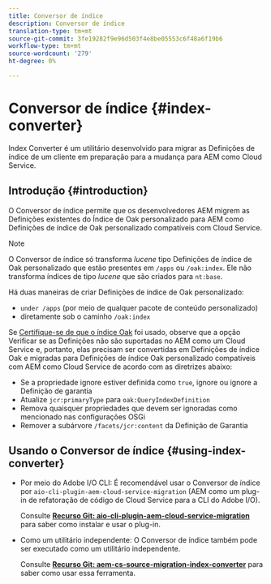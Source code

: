 ```yaml
---
title: Conversor de índice
description: Conversor de índice
translation-type: tm+mt
source-git-commit: 3fe19282f9e96d503f4e8be05553c6f48a6f19b6
workflow-type: tm+mt
source-wordcount: '279'
ht-degree: 0%

---
```



# Conversor de índice {#index-converter}

Index Converter é um utilitário desenvolvido para migrar as Definições de índice de um cliente em preparação para a mudança para AEM como Cloud Service.

## Introdução {#introduction}

O Conversor de índice permite que os desenvolvedores AEM migrem as Definições existentes do Índice de Oak personalizado para AEM como Definições de índice de Oak personalizado compatíveis com Cloud Service.

>[!NOTE]
>O Conversor de índice só transforma *lucene* tipo Definições de índice de Oak personalizado que estão presentes em `/apps` ou `/oak:index`. Ele não transforma índices de tipo *lucene* que são criados para `nt:base`.

Há duas maneiras de criar Definições de índice de Oak personalizado:

* `under /apps` (por meio de qualquer pacote de conteúdo personalizado)
* diretamente sob o caminho `/oak:index`

Se [Certifique-se de que o índice Oak](https://adobe-consulting-services.github.io/acs-aem-commons/features/ensure-oak-index/index.html) foi usado, observe que a opção Verificar se as Definições não são suportadas no AEM como um Cloud Service e, portanto, elas precisam ser convertidas em Definições de índice Oak e migradas para Definições de índice Oak personalizado compatíveis com AEM como Cloud Service de acordo com as diretrizes abaixo:

* Se a propriedade ignore estiver definida como `true`, ignore ou ignore a Definição de garantia
* Atualize `jcr:primaryType` para `oak:QueryIndexDefinition`
* Remova quaisquer propriedades que devem ser ignoradas como mencionado nas configurações OSGi
* Remover a subárvore `/facets/jcr:content` da Definição de Garantia

## Usando o Conversor de índice {#using-index-converter}

* Por meio do Adobe I/O CLI: É recomendável usar o Conversor de índice por `aio-cli-plugin-aem-cloud-service-migration` (AEM como um plug-in de refatoração de código de Cloud Service para a CLI do Adobe I/O).

   Consulte **[Recurso Git: aio-cli-plugin-aem-cloud-service-migration](https://github.com/adobe/aio-cli-plugin-aem-cloud-service-migration#introduction)** para saber como instalar e usar o plug-in.

* Como um utilitário independente: O Conversor de índice também pode ser executado como um utilitário independente.

   Consulte **[Recurso Git: aem-cs-source-migration-index-converter](https://github.com/adobe/aem-cloud-service-source-migration/tree/master/packages/index-converter)** para saber como usar essa ferramenta.



